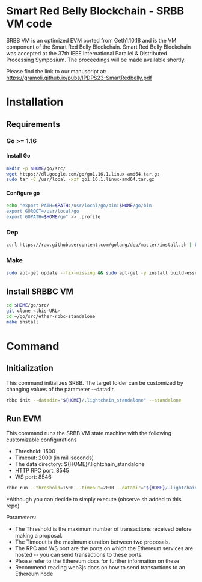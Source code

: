 # Smart Red Belly Blockchain - SRBB VM code

SRBB VM is an optimized EVM ported from Geth1.10.18 and is the VM component of the Smart Red Belly Blockchain.
Smart Red Belly Blockchain was accepted at the 37th IEEE International Parallel & Distributed Processing Symposium.
The proceedings will be made available shortly.

Please find the link to our manuscript at: https://gramoli.github.io/pubs/IPDPS23-SmartRedbelly.pdf


# Installation

## Requirements

### Go >= 1.16

#### Install Go

```bash
mkdir -p $HOME/go/src/
wget https://dl.google.com/go/go1.16.1.linux-amd64.tar.gz
sudo tar -C /usr/local -xzf go1.16.1.linux-amd64.tar.gz
```

#### Configure go

```bash
echo "export PATH=$PATH:/usr/local/go/bin:$HOME/go/bin
export GOROOT=/usr/local/go
export GOPATH=$HOME/go" >> .profile
```

### Dep

```bash
curl https://raw.githubusercontent.com/golang/dep/master/install.sh | bash
```

### Make

```bash
sudo apt-get update --fix-missing && sudo apt-get -y install build-essential
```

## Install SRBBC VM

```bash
cd $HOME/go/src/
git clone <this-URL>
cd ~/go/src/ether-rbbc-standalone
make install
```

# Command

## Initialization

This command initializes SRBB.
The target folder can be customized by changing values of the parameter --datadir.

```bash
rbbc init --datadir="${HOME}/.lightchain_standalone" --standalone
```

## Run EVM

This command runs the SRBB VM state machine with the following customizable configurations
* Threshold: 1500
* Timeout: 2000 (in milliseconds)
* The data directory: ${HOME}/.lightchain_standalone
* HTTP RPC port: 8545
* WS port: 8546

```bash
rbbc run --threshold=1500 --timeout=2000 --datadir="${HOME}/.lightchain_standalone" --http --http.addr=0.0.0.0 --http.port=8545 --http.api eth,net,web3,personal,admin --ws --ws.addr=0.0.0.0 --ws.port=8546 --ws.origins="*" --ws.api eth,net,web3,personal,admin
```
*Although you can decide to simply execute (observe.sh added to this repo)

Parameters:
* The Threshold is the maximum number of transactions received before making a proposal.
* The Timeout is the maximum duration between two proposals.
* The RPC and WS port are the ports on which the Ethereum services are hosted -- you can send transactions to these ports.
* Please refer to the Ethereum docs for further information on these
* Recommend reading web3js docs on how to send transactions to an Ethereum node
